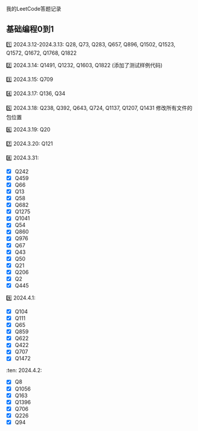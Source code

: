 我的LeetCode答题记录

## 基础编程0到1
:one: 2024.3.12-2024.3.13: Q28, Q73, Q283, Q657, Q896, Q1502, Q1523, Q1572, Q1672, Q1768, Q1822

:two: 2024.3.14: Q1491, Q1232, Q1603, Q1822 (添加了测试样例代码)

:three: 2024.3.15: Q709

:four: 2024.3.17: Q136, Q34

:five: 2024.3.18: Q238, Q392, Q643, Q724, Q1137, Q1207, Q1431 
修改所有文件的包位置

:six: 2024.3.19: Q20

:seven: 2024.3.20: Q121

:eight: 2024.3.31:
- [x] Q242
- [x] Q459
- [x] Q66
- [x] Q13
- [x] Q58
- [x] Q682
- [x] Q1275
- [x] Q1041
- [x] Q54
- [x] Q860
- [x] Q976
- [x] Q67
- [x] Q43
- [x] Q50
- [x] Q21
- [x] Q206
- [x] Q2
- [x] Q445

:nine: 2024.4.1:
- [x] Q104
- [x] Q111
- [x] Q65
- [x] Q859
- [x] Q622
- [x] Q422
- [x] Q707
- [x] Q1472

:ten: 2024.4.2: 
- [x] Q8
- [x] Q1056
- [x] Q163
- [x] Q1396
- [x] Q706
- [x] Q226
- [x] Q94
